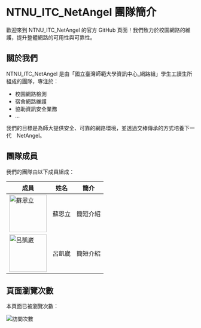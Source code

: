 # NTNU_ITC_NetAngel 團隊簡介

歡迎來到 NTNU_ITC_NetAngel 的官方 GitHub 頁面！我們致力於校園網路的維護，提升整體網路的可用性與可靠性。

## 關於我們

NTNU_ITC_NetAngel 是由「國立臺灣師範大學資訊中心_網路組」學生工讀生所組成的團隊，專注於：

- 校園網路檢測
- 宿舍網路維護
- 協助資訊安全業務
- ...
  
我們的目標是為師大提供安全、可靠的網路環境，並透過交棒傳承的方式培養下一代　NetAngel。

## 團隊成員

我們的團隊由以下成員組成：

| 成員 | 姓名 | 簡介 |
| --- | --- | --- |
| <img src="https://github.com/su-nz.png" alt="蘇恩立" width="100" height="100"> | 蘇恩立 | 簡短介紹 |
| <img src="https://github.com/kaiwei1229.png" alt="呂凱崴" width="100" height="100">  | 呂凱崴 | 簡短介紹 |


## 頁面瀏覽次數

本頁面已被瀏覽次數：

![訪問次數](https://visitor-badge.glitch.me/badge?page_id=NTNU-NA.NTNU-NA)

